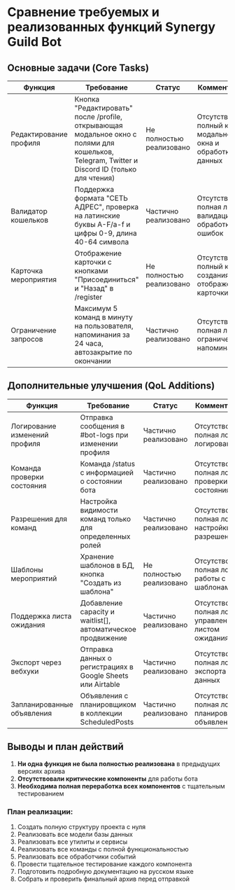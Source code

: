 # Сравнение требуемых и реализованных функций Synergy Guild Bot

## Основные задачи (Core Tasks)

| Функция | Требование | Статус | Комментарий |
|---------|------------|--------|------------|
| Редактирование профиля | Кнопка "Редактировать" после /profile, открывающая модальное окно с полями для кошельков, Telegram, Twitter и Discord ID (только для чтения) | Не полностью реализовано | Отсутствовал полный код модального окна и обработки данных |
| Валидатор кошельков | Поддержка формата "СЕТЬ АДРЕС", проверка на латинские буквы A-F/a-f и цифры 0-9, длина 40-64 символа | Частично реализовано | Отсутствовала полная логика валидации и обработки ошибок |
| Карточка мероприятия | Отображение карточки с кнопками "Присоединиться" и "Назад" в /register | Не полностью реализовано | Отсутствовал полный код создания и отображения карточки |
| Ограничение запросов | Максимум 5 команд в минуту на пользователя, напоминания за 24 часа, автозакрытие по окончании | Частично реализовано | Отсутствовала полная логика ограничений и напоминаний |

## Дополнительные улучшения (QoL Additions)

| Функция | Требование | Статус | Комментарий |
|---------|------------|--------|------------|
| Логирование изменений профиля | Отправка сообщения в #bot-logs при изменении профиля | Частично реализовано | Отсутствовала полная логика логирования |
| Команда проверки состояния | Команда /status с информацией о состоянии бота | Частично реализовано | Отсутствовала полная логика проверки состояния |
| Разрешения для команд | Настройка видимости команд только для определенных ролей | Частично реализовано | Отсутствовала полная логика настройки разрешений |
| Шаблоны мероприятий | Хранение шаблонов в БД, кнопка "Создать из шаблона" | Не полностью реализовано | Отсутствовала полная логика работы с шаблонами |
| Поддержка листа ожидания | Добавление capacity и waitlist[], автоматическое продвижение | Частично реализовано | Отсутствовала полная логика управления листом ожидания |
| Экспорт через вебхуки | Отправка данных о регистрациях в Google Sheets или Airtable | Частично реализовано | Отсутствовала полная логика экспорта данных |
| Запланированные объявления | Объявления с планировщиком в коллекции ScheduledPosts | Частично реализовано | Отсутствовала полная логика планирования объявлений |

## Выводы и план действий

1. **Ни одна функция не была полностью реализована** в предыдущих версиях архива
2. **Отсутствовали критические компоненты** для работы бота
3. **Необходима полная переработка всех компонентов** с тщательным тестированием

### План реализации:

1. Создать полную структуру проекта с нуля
2. Реализовать все модели базы данных
3. Реализовать все утилиты и сервисы
4. Реализовать все команды с полной функциональностью
5. Реализовать все обработчики событий
6. Провести тщательное тестирование каждого компонента
7. Подготовить подробную документацию на русском языке
8. Собрать и проверить финальный архив перед отправкой
